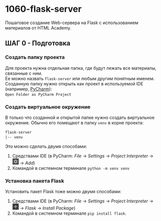 # 1060-flask-server
Пошаговое создание Web-сервера на Flask с использованием материалов от HTML Academy.

## ШАГ 0 - Подготовка

### Создать папку проекта
Для проекта нужна отдельная папка, где будут лежать все материалы, связанные с ним.  
Ее можно назвать `flask-server` или любым другим понятным именем.  
Созданную папку нужно открыть как проект в используемой IDE (например, [PyCharm][pycharm-download-link]):  
`Open Folder as PyCharm Project`

### Создать виртуальное окружение
В только что созданной и открытой папке нужно создать виртуальное окружение. Обычно его помещают в папку `venv` в корне проекта:  
```
flask-server  
|-- venv
```

Это можно сделать двумя способами:
1. Средствами IDE (в PyCharm: *File* -> *Settings* -> *Project Interpreter* ->
   <img height="20" src=".\pic\settings-pic.png" width="20"/> -> *Add*)
2. Командой в системном терминале `python -m venv venv`

### Установка пакета Flask
Установить пакет Flask тоже можно двумя способами:
1. Средствами IDE (в PyCharm: *File* -> *Settings* -> *Project Interpreter* ->
   <img height="20" src=".\pic\add-module-pic.png" width="20"/> -> *Flask* -> *Install Package*)
2. Командой в системном терминале `pip install flask`.


[pycharm-download-link]: https://www.jetbrains.com/pycharm/download/ "Скачать PyCharm"